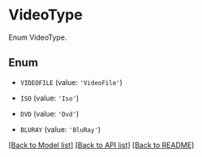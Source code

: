 # VideoType

Enum VideoType.

## Enum

* `VIDEOFILE` (value: `'VideoFile'`)

* `ISO` (value: `'Iso'`)

* `DVD` (value: `'Dvd'`)

* `BLURAY` (value: `'BluRay'`)

[[Back to Model list]](../README.md#documentation-for-models) [[Back to API list]](../README.md#documentation-for-api-endpoints) [[Back to README]](../README.md)



